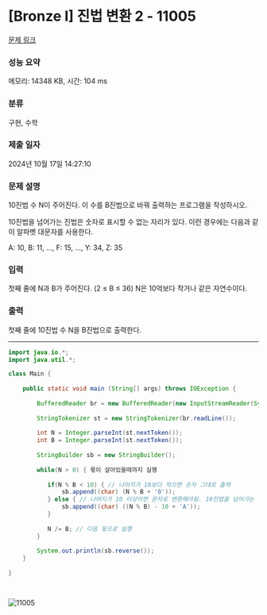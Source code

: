# [Bronze I] 진법 변환 2 - 11005 

[문제 링크](https://www.acmicpc.net/problem/11005) 

### 성능 요약

메모리: 14348 KB, 시간: 104 ms

### 분류

구현, 수학

### 제출 일자

2024년 10월 17일 14:27:10

### 문제 설명

<p>10진법 수 N이 주어진다. 이 수를 B진법으로 바꿔 출력하는 프로그램을 작성하시오.</p>

<p>10진법을 넘어가는 진법은 숫자로 표시할 수 없는 자리가 있다. 이런 경우에는 다음과 같이 알파벳 대문자를 사용한다.</p>

<p>A: 10, B: 11, ..., F: 15, ..., Y: 34, Z: 35</p>

### 입력 

 <p>첫째 줄에 N과 B가 주어진다. (2 ≤ B ≤ 36) N은 10억보다 작거나 같은 자연수이다.</p>

### 출력 

 <p>첫째 줄에 10진법 수 N을 B진법으로 출력한다.</p>

---

```java
import java.io.*;
import java.util.*;

class Main {
    
	public static void main (String[] args) throws IOException {
	 
	    BufferedReader br = new BufferedReader(new InputStreamReader(System.in));
	    
	    StringTokenizer st = new StringTokenizer(br.readLine());
	    
	    int N = Integer.parseInt(st.nextToken());
	    int B = Integer.parseInt(st.nextToken());
	    
	    StringBuilder sb = new StringBuilder();
	    
	    while(N > 0) { 몫이 살아있을때까지 실행
	       
	       if(N % B < 10) { // 나머지가 10보다 작으면 숫자 그대로 출력
	           sb.append((char) (N % B + '0'));
	       } else { // 나머지가 10 이상이면 문자로 변환해야됨. 10진법을 넘어가는 진법은 A:10, B:11 등으로 나타내야함.
	           sb.append((char) ((N % B) - 10 + 'A'));
	       }
	       
	       N /= B; // 다음 몫으로 실행
	    } 
	    
	    System.out.println(sb.reverse());
	}
	    
}
	



```

![11005](https://github.com/user-attachments/assets/71da1ed0-cdff-411c-b071-8df022bfacd8)
